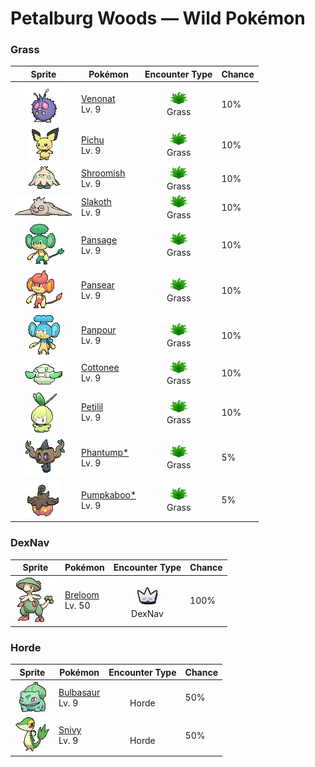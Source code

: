 # Petalburg Woods — Wild Pokémon

### Grass

| Sprite | Pokémon | Encounter Type | Chance |
|:------:|---------|:--------------:|--------|
| ![Venonat](../../assets/sprites/venonat/front.gif "Venonat: Venonat is said to have evolved with a coat of thin, stiff hair that covers its entire body for protection. It possesses large eyes that never fail to spot even minuscule prey.") | [Venonat](../../pokemon/venonat.md/)<br>Lv. 9 | ![Grass](../../assets/encounter_types/grass.png "Grass")<br>Grass | 10% |
| ![Pichu](../../assets/sprites/pichu/front.gif "Pichu: When Pichu plays with others, it may short out electricity with another Pichu, creating a shower of sparks. In that event, this Pokémon will begin crying, startled by the flash of sparks.") | [Pichu](../../pokemon/pichu.md/)<br>Lv. 9 | ![Grass](../../assets/encounter_types/grass.png "Grass")<br>Grass | 10% |
| ![Shroomish](../../assets/sprites/shroomish/front.gif "Shroomish: If Shroomish senses danger, it shakes its body and scatters spores from the top of its head. This Pokémon’s spores are so toxic, they make trees and weeds wilt.") | [Shroomish](../../pokemon/shroomish.md/)<br>Lv. 9 | ![Grass](../../assets/encounter_types/grass.png "Grass")<br>Grass | 10% |
| ![Slakoth](../../assets/sprites/slakoth/front.gif "Slakoth: Slakoth’s heart beats just once a minute. Whatever happens, it is content to loaf around motionless. It is rare to see this Pokémon in motion.") | [Slakoth](../../pokemon/slakoth.md/)<br>Lv. 9 | ![Grass](../../assets/encounter_types/grass.png "Grass")<br>Grass | 10% |
| ![Pansage](../../assets/sprites/pansage/front.gif "Pansage: It’s good at finding berries and gathers them from all over. It’s kind enough to share them with friends.") | [Pansage](../../pokemon/pansage.md/)<br>Lv. 9 | ![Grass](../../assets/encounter_types/grass.png "Grass")<br>Grass | 10% |
| ![Pansear](../../assets/sprites/pansear/front.gif "Pansear: This Pokémon lives in caves in volcanoes. The fire within the tuft on its head can reach 600 degrees Fahrenheit.") | [Pansear](../../pokemon/pansear.md/)<br>Lv. 9 | ![Grass](../../assets/encounter_types/grass.png "Grass")<br>Grass | 10% |
| ![Panpour](../../assets/sprites/panpour/front.gif "Panpour: The water stored inside the tuft on its head is full of nutrients. Plants that receive its water grow large.") | [Panpour](../../pokemon/panpour.md/)<br>Lv. 9 | ![Grass](../../assets/encounter_types/grass.png "Grass")<br>Grass | 10% |
| ![Cottonee](../../assets/sprites/cottonee/front.gif "Cottonee: Perhaps because they feel more at ease in a group, they stick to others they find. They end up looking like a cloud.") | [Cottonee](../../pokemon/cottonee.md/)<br>Lv. 9 | ![Grass](../../assets/encounter_types/grass.png "Grass")<br>Grass | 10% |
| ![Petilil](../../assets/sprites/petilil/front.gif "Petilil: Since they prefer moist, nutrient-rich soil, the areas where Petilil live are known to be good for growing plants.") | [Petilil](../../pokemon/petilil.md/)<br>Lv. 9 | ![Grass](../../assets/encounter_types/grass.png "Grass")<br>Grass | 10% |
| ![Phantump*](../../assets/sprites/phantump/front.gif "Phantump*: According to old tales, these Pokémon are stumps possessed by the spirits of children who died while lost in the forest.") | [Phantump*](../../pokemon/phantump.md/)<br>Lv. 9 | ![Grass](../../assets/encounter_types/grass.png "Grass")<br>Grass | 5% |
| ![Pumpkaboo*](../../assets/sprites/pumpkaboo-average/front.gif "Pumpkaboo*: It is said to carry wandering spirits to the place where they belong so they can move on.") | [Pumpkaboo*](../../pokemon/pumpkaboo-average.md/)<br>Lv. 9 | ![Grass](../../assets/encounter_types/grass.png "Grass")<br>Grass | 5% |

### DexNav

| Sprite | Pokémon | Encounter Type | Chance |
|:------:|---------|:--------------:|--------|
| ![Breloom](../../assets/sprites/breloom/front.gif "Breloom: The seeds ringing Breloom’s tail are made of hardened toxic spores. It is horrible to eat the seeds. Just taking a bite of this Pokémon’s seed will cause your stomach to rumble.") | [Breloom](../../pokemon/breloom.md/)<br>Lv. 50 | ![DexNav](../../assets/encounter_types/dexnav.png "DexNav")<br>DexNav | 100% |

### Horde

| Sprite | Pokémon | Encounter Type | Chance |
|:------:|---------|:--------------:|--------|
| ![Bulbasaur](../../assets/sprites/bulbasaur/front.gif "Bulbasaur: Bulbasaur can be seen napping in bright sunlight. There is a seed on its back. By soaking up the sun’s rays, the seed grows progressively larger.") | [Bulbasaur](../../pokemon/bulbasaur.md/)<br>Lv. 9 | ![Horde](../../assets/encounter_types/horde.png "Horde")<br>Horde | 50% |
| ![Snivy](../../assets/sprites/snivy/front.gif "Snivy: They photosynthesize by bathing their tails in sunlight. When they are not feeling well, their tails droop.") | [Snivy](../../pokemon/snivy.md/)<br>Lv. 9 | ![Horde](../../assets/encounter_types/horde.png "Horde")<br>Horde | 50% |

